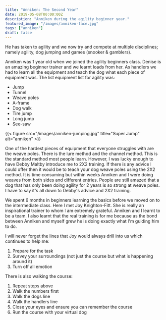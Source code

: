 ```yaml
---
title: "Anniken: The Second Year"
date: 2019-05-08T00:00:00Z
description: "Anniken during the agility beginner year."
featured_image: "/images/anniken-face.jpg"
tags: ["anniken"]
draft: false
---
```


He has taken to agility and we now try and compete at multiple disciplines; namely agility, dog jumping and games (snooker & gamblers).

Anniken was 1 year old when we joined the agility beginners class. Denise is an amazing beginner trainer and we learnt loads from her. As handlers we had to learn all the equipment and teach the dog what each piece of equipment was. The list equipment list for agility was:

* Jump
* Tunnel
* Weave poles
* A-frame
* Dog walk
* Tire jump
* Long jump
* See-saw

{{< figure src="/images/anniken-jumping.jpg" title="Super Jump" alt="anniken" >}}

One of the hardest pieces of equipment that everyone struggles with are the weave poles. There is the lure method and the channel method. This is the standard method most people learn. However, I was lucky enough to have Debby Maltby introduce me to 2X2 training. If there is any advice I could offer then it would be to teach your dog weave poles using the 2X2 method. It is time consuming but within weeks Anniken and I were doing weaves from both sides and different entries. People are still amazed that a dog that has only been doing agility for 2 years is so strong at weave poles. I have to say it's all down to Debby's advice and 2X2 training.

We spent 6 months in beginners learning the basics before we moved on to the intermediate class. Here I met Joy Knighton-Fitt. She is really an inspirational trainer to whom I am extremely grateful. Anniken and I learnt to be a team. I also learnt that the real training is for me because as the bond between Anniken and myself grew he is doing exactly what I'm guiding him to do.

I will never forget the lines that Joy would always drill into us which continues to help me:

1. Prepare for the task
1. Survey your surroundings (not just the course but what is happening around it)
1. Turn off all emotion

There is also walking the course:

1. Repeat steps above
1. Walk the numbers first
1. Walk the dogs line
1. Walk the handlers line
1. Close your eyes and ensure you can remember the course
1. Run the course with your virtual dog


